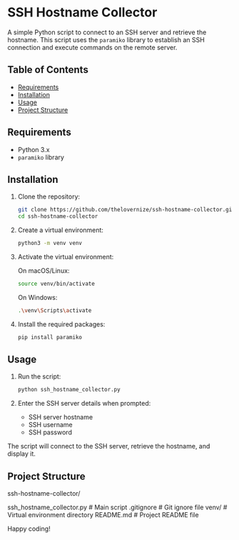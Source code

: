 # SSH Hostname Collector

A simple Python script to connect to an SSH server and retrieve the hostname. This script uses the `paramiko` library to establish an SSH connection and execute commands on the remote server.

## Table of Contents

- [Requirements](#requirements)
- [Installation](#installation)
- [Usage](#usage)
- [Project Structure](#project-structure)

## Requirements

- Python 3.x
- `paramiko` library

## Installation

1. Clone the repository:
    ```sh
    git clone https://github.com/thelovernize/ssh-hostname-collector.git
    cd ssh-hostname-collector
    ```

2. Create a virtual environment:
    ```sh
    python3 -m venv venv
    ```

3. Activate the virtual environment:

    On macOS/Linux:
    ```sh
    source venv/bin/activate
    ```

    On Windows:
    ```sh
    .\venv\Scripts\activate
    ```

4. Install the required packages:
    ```sh
    pip install paramiko
    ```

## Usage

1. Run the script:
    ```sh
    python ssh_hostname_collector.py
    ```

2. Enter the SSH server details when prompted:
    - SSH server hostname
    - SSH username
    - SSH password

The script will connect to the SSH server, retrieve the hostname, and display it.

## Project Structure

ssh-hostname-collector/

ssh_hostname_collector.py # Main script
.gitignore # Git ignore file
venv/ # Virtual environment directory
README.md # Project README file



Happy coding!


